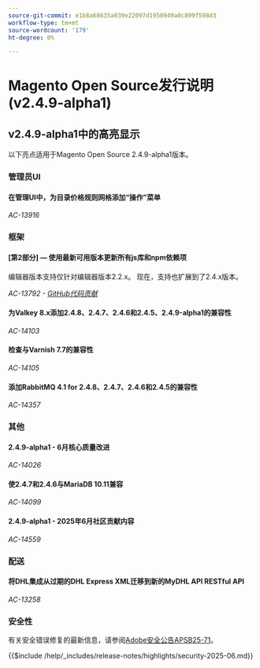 ```yaml
---
source-git-commit: e1b8a68635a039e22097d1950949a0c899f598d3
workflow-type: tm+mt
source-wordcount: '179'
ht-degree: 0%

---
```

# Magento Open Source发行说明(v2.4.9-alpha1)

## v2.4.9-alpha1中的高亮显示

以下亮点适用于Magento Open Source 2.4.9-alpha1版本。

### 管理员UI

#### 在管理UI中，为目录价格规则网格添加“操作”菜单

_AC-13916_

### 框架

#### [第2部分] — 使用最新可用版本更新所有js库和npm依赖项

编辑器版本支持仅针对编辑器版本2.2.x。 现在，支持也扩展到了2.4.x版本。

_AC-13792 - [GitHub代码贡献](https://github.com/magento/magento2/commit/19844aa0)_

#### 为Valkey 8.x添加2.4.8、2.4.7、2.4.6和2.4.5、2.4.9-alpha1的兼容性

_AC-14103_

#### 检查与Varnish 7.7的兼容性

_AC-14105_

#### 添加RabbitMQ 4.1 for 2.4.8、2.4.7、2.4.6和2.4.5的兼容性

_AC-14357_

### 其他

#### 2.4.9-alpha1 - 6月核心质量改进

_AC-14026_

#### 使2.4.7和2.4.6与MariaDB 10.11兼容

_AC-14099_

#### 2.4.9-alpha1 - 2025年6月社区贡献内容

_AC-14559_

### 配送

#### 将DHL集成从过期的DHL Express XML迁移到新的MyDHL API RESTful API

_AC-13258_

### 安全性

有关安全错误修复的最新信息，请参阅[Adobe安全公告APSB25-71](https://helpx.adobe.com/security/products/magento/apsb25-71.html)。

{{$include /help/_includes/release-notes/highlights/security-2025-06.md}}
